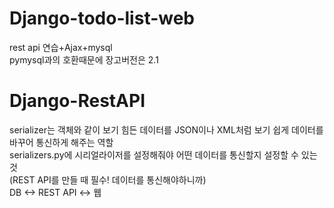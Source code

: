 # Django-todo-list-web
rest api 연습+Ajax+mysql  
pymysql과의 호환때문에 장고버전은 2.1  


# Django-RestAPI
serializer는 객체와 같이 보기 힘든 데이터를 JSON이나 XML처럼 보기 쉽게 데이터를 바꾸어 통신하게 해주는 역할  
serializers.py에 시리얼라이저를 설정해줘야 어떤 데이터를 통신할지 설정할 수 있는 것  
(REST API를 만들 때 필수! 데이터를 통신해야하니까)  
DB <-> REST API <-> 웹  
